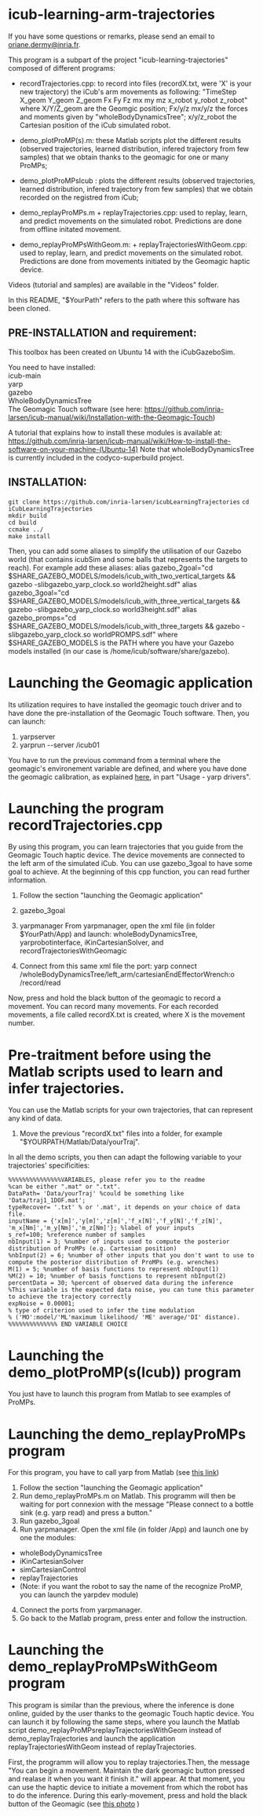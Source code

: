 # icub-learning-arm-trajectories

If you have some questions or remarks, please send an email to oriane.dermy@inria.fr. 

This program is a subpart of the project "icub-learning-trajectories" composed of different programs:

- recordTrajectories.cpp: to record into files (recordX.txt, were 'X' is your new trajectory) the iCub's arm movements as following:
"TimeStep X_geom Y_geom Z_geom Fx Fy Fz mx my mz x_robot y_robot z_robot" where X/Y/Z_geom are the Geomgic position; Fx/y/z mx/y/z the forces and moments given by "wholeBodyDynamicsTree"; x/y/z_robot the Cartesian position of the iCub simulated robot.

- demo_plotProMP(s).m: these Matlab scripts plot the different results (observed trajectories, learned distribution, infered trajectory from few samples) that we obtain thanks to the geomagic for one or many ProMPs;

- demo_plotProMPsIcub : plots the different results (observed trajectories, learned distribution, infered trajectory from few samples) that we obtain recorded on the registred from iCub;

- demo_replayProMPs.m + replayTrajectories.cpp: used to replay, learn, and predict movements on the simulated robot. Predictions are done from offline initated movement.

- demo_replayProMPsWithGeom.m: + replayTrajectoriesWithGeom.cpp: used to replay, learn, and predict movements on the simulated robot. Predictions are done from movements initiated by the Geomagic haptic device.

Videos (tutorial and samples) are available in the "Videos" folder.

In this README, "$YourPath" refers to the path where this software has been cloned.

## PRE-INSTALLATION and requirement:

This toolbox has been created on Ubuntu 14 with the iCubGazeboSim.  

You need to have installed:  
icub-main  
yarp  
gazebo  
WholeBodyDynamicsTree  
The Geomagic Touch software (see here: https://github.com/inria-larsen/icub-manual/wiki/Installation-with-the-Geomagic-Touch)

A tutorial that explains how to install these modules is available at: https://github.com/inria-larsen/icub-manual/wiki/How-to-install-the-software-on-your-machine-(Ubuntu-14)
Note that wholeBodyDynamicsTree is currently included in the codyco-superbuild project.


## INSTALLATION:
`git clone https://github.com/inria-larsen/icubLearningTrajectories` 
`cd iCubLearningTrajectories`   
`mkdir build`   
`cd build`   
`ccmake ../`   
`make install`   

Then, you can add some aliases to simplify the utilisation of our Gazebo world (that contains icubSim and some balls that represents the targets to reach). For example add these aliases:
alias gazebo_2goal="cd $SHARE_GAZEBO_MODELS/models/icub_with_two_vertical_targets && gazebo -slibgazebo_yarp_clock.so world2height.sdf"
alias gazebo_3goal="cd $SHARE_GAZEBO_MODELS/models/icub_with_three_vertical_targets && gazebo -slibgazebo_yarp_clock.so world3height.sdf"
alias gazebo_promps="cd $SHARE_GAZEBO_MODELS/models/icub_with_three_targets && gazebo -slibgazebo_yarp_clock.so worldPROMPS.sdf"
where $SHARE_GAZEBO_MODELS is the PATH where you have your Gazebo models installed (in our case is /home/icub/software/share/gazebo).


# Launching the Geomagic application

Its utilization requires to have installed the geomagic touch driver and to have done the pre-installation of the Geomagic Touch software. Then, you can launch:
1. yarpserver
2. yarprun --server /icub01

You have to run the previous command from a terminal where the geomagic's environement variable are defined, and  where you have done the geomagic calibration, as explained [here](https://github.com/inria-larsen/icub-manual/wiki/Installation-with-the-Geomagic-Touch), in part  "Usage - yarp drivers".

# Launching the program recordTrajectories.cpp

By using this program, you can learn trajectories that you guide from the Geomagic Touch haptic device. The device movements are connected to the left arm of the simulated iCub. You can use gazebo_3goal to have some goal to achieve.
At the beginning of this cpp function, you can read further information.

1. Follow the section "launching the Geomagic application"
2. gazebo_3goal
3. yarpmanager
From yarpmanager, open the xml file (in folder $YourPath/App) and launch:
wholeBodyDynamicsTree, yarprobotinterface, iKinCartesianSolver, and recordTrajectoriesWithGeomagic

4. Connect from this same xml file the port:
yarp connect /wholeBodyDynamicsTree/left_arm/cartesianEndEffectorWrench:o /record/read

Now, press and hold the black button of the geomagic to record a movement. You can record many movements. For each recorded movements, a file called recordX.txt is created, where X is the movement number.

# Pre-traitment before using the Matlab scripts used to learn and infer trajectories.
You can use the Matlab scripts for your own trajectories, that can represent any kind of data.

1. Move the previous "recordX.txt" files into a folder, for example "$YOURPATH/Matlab/Data/yourTraj".

In all the demo scripts, you then can adapt the following variable to your trajectories' specificities:
```
%%%%%%%%%%%%%%%VARIABLES, please refer you to the readme
%can be either ".mat" or ".txt".
DataPath= 'Data/yourTraj' %could be something like 'Data/traj1_1DOF.mat';
typeRecover= '.txt' % or '.mat', it depends on your choice of data file.
inputName = {'x[m]','y[m]','z[m]','f_x[N]','f_y[N]','f_z[N]', 'm_x[Nm]','m_y[Nm]','m_z[Nm]'}; %label of your inputs
s_ref=100; %reference number of samples
nbInput(1) = 3; %number of inputs used to compute the posterior distribution of ProMPs (e.g. Cartesian position)
%nbInput(2) = 6; %number of other inputs that you don't want to use to compute the posterior distribution of ProMPs (e.g. wrenches)
M(1) = 5; %number of basis functions to represent nbInput(1)
%M(2) = 10; %number of basis functions to represent nbInput(2)
percentData = 30; %percent of observed data during the inference
%This variable is the expected data noise, you can tune this parameter to achieve the trajectory correctly
expNoise = 0.00001;
% type of criterion used to infer the time modulation
% ('MO':model/'ML'maximum likelihood/ 'ME' average/'DI' distance).
%%%%%%%%%%%%%% END VARIABLE CHOICE
```

# Launching the demo_plotProMP(s(Icub)) program
You just have to launch this program from Matlab to see examples of ProMPs.

# Launching the demo_replayProMPs program

For this program, you have to call yarp from Matlab (see [this link](http://wiki.icub.org/wiki/Calling_yarp_from_Matlab))
1. Follow the section "launching the Geomagic application"
2. Run demo_replayProMPs.m on Matlab.
This programm will then be waiting for port connexion with the message "Please connect to a bottle sink (e.g. yarp read) and press a button."
3. Run gazebo_3goal
3. Run yarpmanager. Open the xml file (in folder /App) and launch one by one the modules:
- wholeBodyDynamicsTree
- iKinCartesianSolver 
- simCartesianControl 
- replayTrajectories
- (Note: if you want the robot to say the name of the recognize ProMP, you can launch the yarpdev module)
4. Connect the ports from yarpmanager.
5. Go back to the Matlab program, press enter and follow the instruction.

# Launching the demo_replayProMPsWithGeom program

This program is similar than the previous, where the inference is done online, guided by the user thanks to the geomagic Touch haptic device. 
You can launch it by following the same steps, where you launch the Matlab script demo_replayProMPsreplayTrajectoriesWithGeom instead of demo_replayTrajectories and launch the application replayTrajectoriesWithGeom instead of replayTrajectories.

First, the programm will allow you to replay trajectories.Then, the message "You can begin a movement. Maintain the dark geomagic button pressed and realase it when you want it finish it." will appear. At that moment, you can use the haptic device to initiate a movement from which the robot has to do the inference. During this early-movement, press and hold the black button of the Geomagic (see [this photo](https://drive.google.com/file/d/0B9sXstBzNOiudG45czhvV2VkVWc/view?usp=sharing) )
